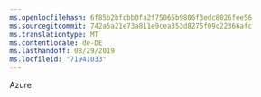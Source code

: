 ```yaml
---
ms.openlocfilehash: 6f85b2bfcbb0fa2f75065b9806f3edc8026fee56
ms.sourcegitcommit: 742a5a21e73a811e9cea353d8275f09c22366afc
ms.translationtype: MT
ms.contentlocale: de-DE
ms.lasthandoff: 08/29/2019
ms.locfileid: "71941033"
---
```

Azure